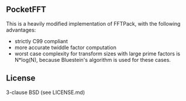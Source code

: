 PocketFFT
---------

This is a heavily modified implementation of FFTPack, with the following
advantages:

- strictly C99 compliant
- more accurate twiddle factor computation
- worst case complexity for transform sizes with large prime factors is
  N*log(N), because Bluestein's algorithm is used for these cases.

License
-------

3-clause BSD (see LICENSE.md)
